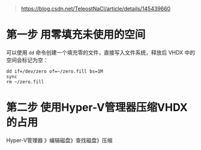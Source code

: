 > https://blog.csdn.net/TeleostNaCl/article/details/145439660

# 第一步 用零填充未使用的空间
可以使用 `dd` 命令创建一个填充零的文件，直接写入文件系统，释放后 VHDX 中的空间会标记为空：
``` shell
dd if=/dev/zero of=~/zero.fill bs=1M 
sync 
rm ~/zero.fill
```

# 第二步 使用Hyper-V管理器压缩VHDX的占用
Hyper-V管理器 》编辑磁盘》查找磁盘》压缩